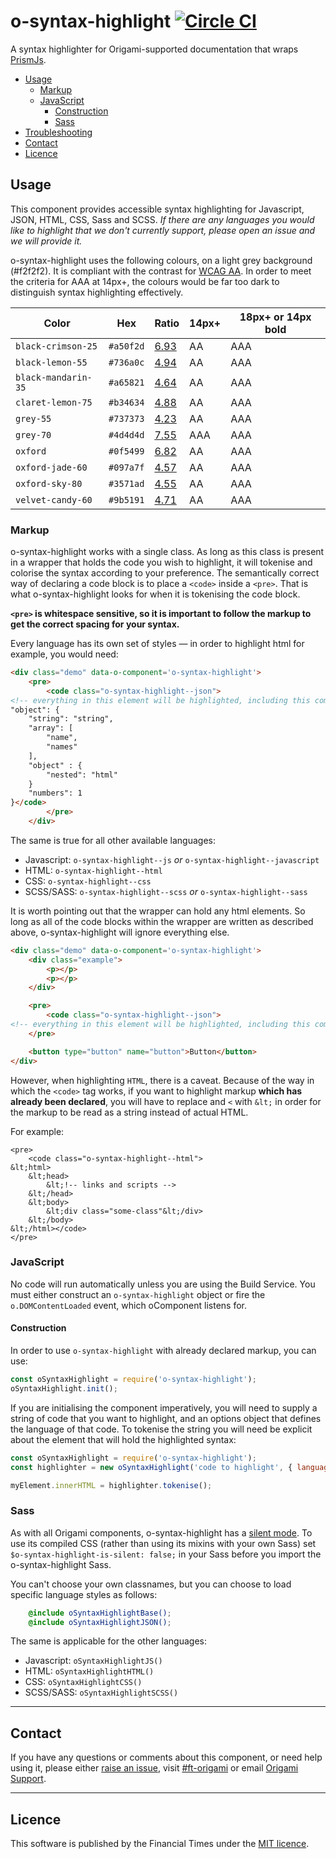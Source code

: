 
# o-syntax-highlight [![Circle CI](https://circleci.com/gh/Financial-Times/o-syntax-highlight/tree/master.svg?style=svg)](https://circleci.com/gh/Financial-Times/o-syntax-highlight/tree/master)  

A syntax highlighter for Origami-supported documentation that wraps [PrismJs](https://github.com/PrismJS/prism).

- [Usage](#usage)
	- [Markup](#markup)
	- [JavaScript](#javascript)
		- [Construction](#construction)
		- [Sass](#sass)
- [Troubleshooting](#troubleshooting)
- [Contact](#contact)
- [Licence](#licence)

## Usage

This component provides accessible syntax highlighting for Javascript, JSON, HTML, CSS, Sass and SCSS.
_If there are any languages you would like to highlight that we don't currently support, please open an issue and we will provide it._

o-syntax-highlight uses the following colours, on a light grey background (#f2f2f2). It is compliant with the contrast for [WCAG AA](https://www.w3.org/TR/UNDERSTANDING-WCAG20/visual-audio-contrast-contrast.html). In order to meet the criteria for AAA at 14px+, the colours would be far too dark to distinguish syntax highlighting effectively.

Color | Hex | Ratio | 14px+ | 18px+  or 14px **bold**
---|---|---|---|---
`black-crimson-25` | `#a50f2d` | [6.93](http://contrast-ratio.com/#%23a50f2d-on-%23f2f2f2) | AA | AAA
`black-lemon-55` | `#736a0c` | [4.94](http://contrast-ratio.com/#%23736a0c-on-%23f2f2f2) | AA | AAA
`black-mandarin-35` | `#a65821` | [4.64](http://contrast-ratio.com/#%23a65821-on-%23f2f2f2) | AA | AAA
`claret-lemon-75` | `#b34634` | [4.88](http://contrast-ratio.com/#%23b34634-on-%23f2f2f2) | AA | AAA
`grey-55` | `#737373` | [4.23](http://contrast-ratio.com/#%23737373-on-%23f2f2f2) | AA | AAA
`grey-70` | `#4d4d4d` | [7.55](http://contrast-ratio.com/#%234d4d4d-on-%23f2f2f2) | AAA | AAA
`oxford` | `#0f5499` | [6.82](http://contrast-ratio.com/#%230f5499-on-%23f2f2f2) | AA | AAA
`oxford-jade-60` | `#097a7f` | [4.57](http://contrast-ratio.com/#%23097a7f-on-%23f2f2f2) | AA | AAA
`oxford-sky-80` | `#3571ad` | [4.55](http://contrast-ratio.com/#%233571ad-on-%23f2f2f2) | AA | AAA
`velvet-candy-60` | `#9b5191` | [4.71](http://contrast-ratio.com/#%239b5191-on-%23f2f2f2) | AA | AAA

### Markup

o-syntax-highlight works with a single class. As long as this class is present in a wrapper that holds the code you wish to highlight, it will tokenise and colorise the syntax according to your preference. The semantically correct way of declaring a code block is to place a `<code>` inside a `<pre>`. That is what o-syntax-highlight looks for when it is tokenising the code block.

**`<pre>` is whitespace sensitive, so it is important to follow the markup to get the correct spacing for your syntax.**

Every language has its own set of styles — in order to highlight html for example, you would need:
```html
<div class="demo" data-o-component='o-syntax-highlight'>
	<pre>
		<code class="o-syntax-highlight--json">
<!-- everything in this element will be highlighted, including this comment! -->
"object": {
	"string": "string",
	"array": [
		"name",
		"names"
	],
	"object" : {
		"nested": "html"
	}
	"numbers": 1
}</code>
		</pre>
	</div>
```

The same is true for all other available languages:
- Javascript: `o-syntax-highlight--js` _or_ `o-syntax-highlight--javascript`
- HTML: `o-syntax-highlight--html`
- CSS: `o-syntax-highlight--css`
- SCSS/SASS: `o-syntax-highlight--scss` _or_ `o-syntax-highlight--sass`

It is worth pointing out that the wrapper can hold any html elements. So long as all of the code blocks within the wrapper are written as described above, o-syntax-highlight will ignore everything else.
```html
<div class="demo" data-o-component='o-syntax-highlight'>
	<div class="example">
		<p></p>
		<p></p>
	</div>

	<pre>
		<code class="o-syntax-highlight--json">
<!-- everything in this element will be highlighted, including this comment! --></code>
	</pre>

	<button type="button" name="button">Button</button>
</div>
```

However, when highlighting `HTML`, there is a caveat.
Because of the way in which the `<code>` tag works, if you want to highlight markup **which has already been declared**, you will have to replace and `<` with `&lt;` in order for the markup to be read as a string instead of actual HTML.

For example:
```
<pre>
	<code class="o-syntax-highlight--html">
&lt;html>
	&lt;head>
		&lt;!-- links and scripts -->
	&lt;/head>
	&lt;body>
		&lt;div class="some-class"&lt;/div>
	&lt;/body>
&lt;/html></code>
</pre>
```

### JavaScript

No code will run automatically unless you are using the Build Service.
You must either construct an `o-syntax-highlight` object or fire the `o.DOMContentLoaded` event, which oComponent listens for.

#### Construction

In order to use `o-syntax-highlight` with already declared markup, you can use:
```js
const oSyntaxHighlight = require('o-syntax-highlight');
oSyntaxHighlight.init();
```

If you are initialising the component imperatively, you will need to supply a string of code that you want to highlight, and an options object that defines the language of that code. To tokenise the string you will need be explicit about the element that will hold the highlighted syntax:

```js
const oSyntaxHighlight = require('o-syntax-highlight');
const highlighter = new oSyntaxHighlight('code to highlight', { language: 'html'});

myElement.innerHTML = highlighter.tokenise();
```

### Sass
As with all Origami components, o-syntax-highlight has a [silent mode](http://origami.ft.com/docs/syntax/scss/#silent-styles). To use its compiled CSS (rather than using its mixins with your own Sass) set `$o-syntax-highlight-is-silent: false;` in your Sass before you import the o-syntax-highlight Sass.

You can't choose your own classnames, but you can choose to load specific language styles as follows:
```scss
	@include oSyntaxHighlightBase();
	@include oSyntaxHighlightJSON();
```

The same is applicable for the other languages:
- Javascript: `oSyntaxHighlightJS()`
- HTML: `oSyntaxHighlightHTML()`
- CSS: `oSyntaxHighlightCSS()`
- SCSS/SASS: `oSyntaxHighlightSCSS()`

---

## Contact

If you have any questions or comments about this component, or need help using it, please either [raise an issue](https://github.com/Financial-Times/o-syntax-highlight/issues), visit [#ft-origami](https://financialtimes.slack.com/messages/ft-origami/) or email [Origami Support](mailto:origami-support@ft.com).

----

## Licence

This software is published by the Financial Times under the [MIT licence](http://opensource.org/licenses/MIT).
